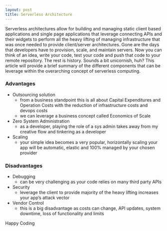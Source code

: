 ```yaml
---
layout: post
title: Serverless Architecture
---
```

Serverless architectures allow for building and managing static client based applications and single page applications  that leverage connecting APIs and their widgets to perform all the heavy lifting of managing infrastructure that was once needed to provide client/server architectures. Gone are the days that developers have to provision, scale, and maintain servers. Now you can think of an idea, write your code, test your code and push that code to your remote repository. The rest is history. Sounds a bit unicornish, huh? This article will provide a brief summary of the different components that can be leverage within the overarching concept of serverless computing.  



### Advantages  
* Outsourcing solution 
	* from a business standpoint this is all about Capital Expenditures and Operation Costs with the reduction of infrastructure costs and devops costs
	* we can leverage a business concept called Economics of Scale 
* Zero System Administration 
	* as a developer, playing the role of a sys admin takes away from my creative flow and tinkering as a developer 
* Scaling 
	* your simple idea becomes a very popular, horizontally scaling your app will be automatic, elastic and 100% managed by your chosen provider

### Disadvantages 
* Debugging 
	* can be very challenging as your code relies on many third party APIs 
* Security	
	* leverage the client to provide majority of the heavy lifting increases your app’s attack vector 
* Vendor Control
	* this is a big disadvantage as costs can change, API updates, system downtime, loss of functionality and limits 


Happy Coding